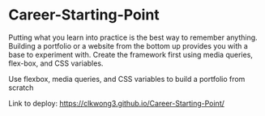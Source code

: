 # Career-Starting-Point

Putting what you learn into practice is the best way to remember anything. Building a portfolio or a website from the bottom up provides you with a base to experiment with. Create the framework first using media queries, flex-box, and CSS variables.

Use flexbox, media queries, and CSS variables to build a portfolio from scratch

Link to deploy: https://clkwong3.github.io/Career-Starting-Point/
